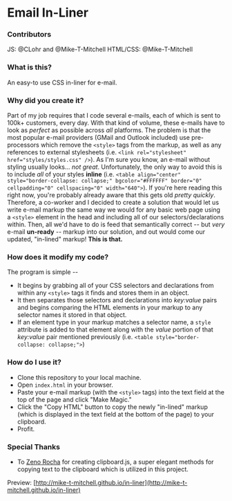 # Email In-Liner
### Contributors
JS: @CLohr and @Mike-T-Mitchell
HTML/CSS: @Mike-T-Mitchell


### What is this?
An easy-to use CSS in-liner for e-mail.

### Why did you create it?
Part of my job requires that I code several e-mails, each of which is sent to 100k+ customers, every day. With that kind of volume, these e-mails have to look as _perfect_ as possible across _all_ platforms. The problem is that the most popular e-mail providers (GMail and Outlook included) use pre-processors which remove the `<style>` tags from the markup, as well as any references to external stylesheets (i.e. `<link rel="stylesheet" href="styles/styles.css" />`). As I'm sure you know, an e-mail without styling usually looks... _not great_. Unfortunately, the only way to avoid this is to include _all_ of your styles **inline** (i.e. `<table align="center" style="border-collapse: collapse;" bgcolor="#FFFFFF" border="0" cellpadding="0" cellspacing="0" width="640">`). If you're here reading this right now, you're probably already aware that this gets old _pretty quickly_. Therefore, a co-worker and I decided to create a solution that would let us write e-mail markup the same way we would for any basic web page using a `<style>` element in the head and including all of our selectors/declarations within. Then, all we'd have to do is feed that semantically correct -- but _very_ e-mail **un-ready** -- markup into our solution, and out would come our updated, "in-lined" markup! **This is that.**

### How does it modify my code?
The program is simple --

* It begins by grabbing all of your CSS selectors and declarations from within any `<style>` tags it finds and stores them in an object.
* It then separates those selectors and declarations into _key:value_ pairs and begins comparing the HTML elements in your markup to any selector names it stored in that object.
* If an element type in your markup matches a selector name, a `style` attribute is added to that element along with the _value_ portion of that _key:value_ pair mentioned previously (i.e. `<table style="border-collapse: collapse;">`)

### How do I use it?
* Clone this repository to your local machine.
* Open `index.html` in your browser.
* Paste your e-mail markup (with the `<style>` tags) into the text field at the top of the page and click "Make Magic."
* Click the "Copy HTML" button to copy the newly "in-lined" markup (which is displayed in the text field at the bottom of the page) to your clipboard.
* Profit.

### Special Thanks
* To [Zeno Rocha](https://github.com/zenorocha) for creating clipboard.js, a super elegant methods for copying text to the clipboard which is utilized in this project.

Preview: [http://mike-t-mitchell.github.io/in-liner](http://mike-t-mitchell.github.io/in-liner)
